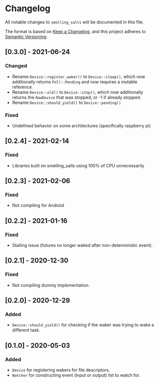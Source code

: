 # Changelog
All notable changes to `smelling_salts` will be documented in this file.

The format is based on [Keep a Changelog](https://keepachangelog.com/en/1.0.0/),
and this project adheres to [Semantic Versioning](https://jeronlau.tk/semver/).

## [0.3.0] - 2021-06-24
### Changed
 - Rename `Device::register_waker()` to `Device::sleep()`, which now
   additionally returns `Poll::Pending` and now requires a mutable reference.
 - Rename `Device::old()` to `Device::stop()`, which now additionally returns
   the `RawDevice` that was stopped, or -1 if already stopped.
 - Rename `Device::should_yield()` to `Device::pending()`

### Fixed
 - Undefined behavior on some architectures (specifically raspberry pi)

## [0.2.4] - 2021-02-14
### Fixed
 - Libraries built on smelling\_salts using 100% of CPU unnecessarily

## [0.2.3] - 2021-02-06
### Fixed
 - Not compiling for Android

## [0.2.2] - 2021-01-16
### Fixed
 - Stalling issue (futures no longer waked after non-deterministic event).

## [0.2.1] - 2020-12-30
### Fixed
 - Not compiling dummy implementation.

## [0.2.0] - 2020-12-29
### Added
 - `Device::should_yield()` for checking if the waker was trying to wake a
   different task.

## [0.1.0] - 2020-05-03
### Added
 - `Device` for registering wakers for file descriptors.
 - `Watcher` for constructing event (input or output) list to watch for.

